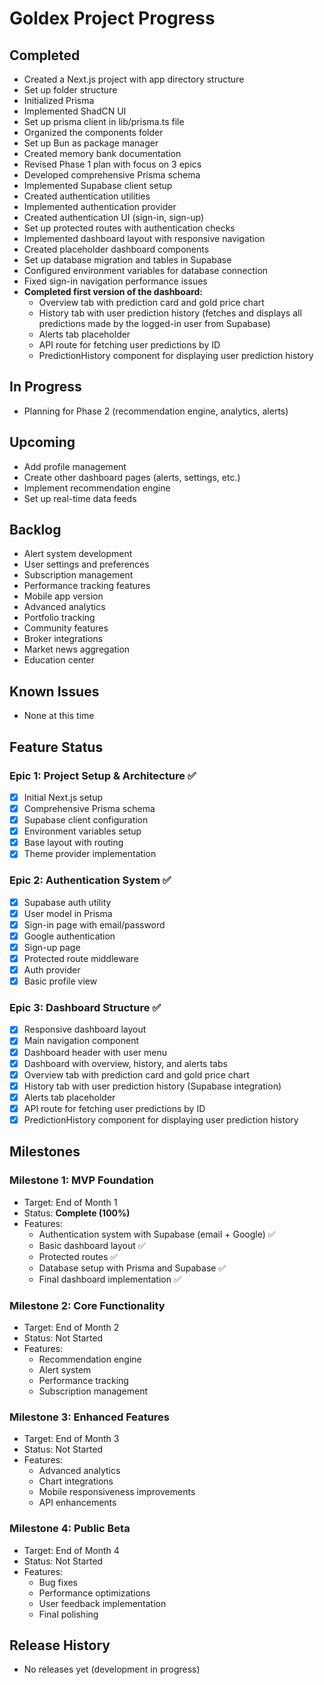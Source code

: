 # Goldex Project Progress

## Completed
- Created a Next.js project with app directory structure
- Set up folder structure
- Initialized Prisma
- Implemented ShadCN UI
- Set up prisma client in lib/prisma.ts file
- Organized the components folder
- Set up Bun as package manager
- Created memory bank documentation
- Revised Phase 1 plan with focus on 3 epics
- Developed comprehensive Prisma schema
- Implemented Supabase client setup
- Created authentication utilities
- Implemented authentication provider
- Created authentication UI (sign-in, sign-up)
- Set up protected routes with authentication checks
- Implemented dashboard layout with responsive navigation
- Created placeholder dashboard components
- Set up database migration and tables in Supabase
- Configured environment variables for database connection
- Fixed sign-in navigation performance issues
- **Completed first version of the dashboard:**
  - Overview tab with prediction card and gold price chart
  - History tab with user prediction history (fetches and displays all predictions made by the logged-in user from Supabase)
  - Alerts tab placeholder
  - API route for fetching user predictions by ID
  - PredictionHistory component for displaying user prediction history

## In Progress
- Planning for Phase 2 (recommendation engine, analytics, alerts)

## Upcoming
- Add profile management
- Create other dashboard pages (alerts, settings, etc.)
- Implement recommendation engine
- Set up real-time data feeds

## Backlog
- Alert system development
- User settings and preferences
- Subscription management
- Performance tracking features
- Mobile app version
- Advanced analytics
- Portfolio tracking
- Community features
- Broker integrations
- Market news aggregation
- Education center

## Known Issues
- None at this time

## Feature Status

### Epic 1: Project Setup & Architecture ✅
- [x] Initial Next.js setup
- [x] Comprehensive Prisma schema
- [x] Supabase client configuration
- [x] Environment variables setup
- [x] Base layout with routing
- [x] Theme provider implementation

### Epic 2: Authentication System ✅
- [x] Supabase auth utility
- [x] User model in Prisma
- [x] Sign-in page with email/password
- [x] Google authentication
- [x] Sign-up page
- [x] Protected route middleware
- [x] Auth provider
- [x] Basic profile view

### Epic 3: Dashboard Structure ✅
- [x] Responsive dashboard layout
- [x] Main navigation component
- [x] Dashboard header with user menu
- [x] Dashboard with overview, history, and alerts tabs
- [x] Overview tab with prediction card and gold price chart
- [x] History tab with user prediction history (Supabase integration)
- [x] Alerts tab placeholder
- [x] API route for fetching user predictions by ID
- [x] PredictionHistory component for displaying user prediction history

## Milestones

### Milestone 1: MVP Foundation
- Target: End of Month 1
- Status: **Complete (100%)**
- Features:
  - Authentication system with Supabase (email + Google) ✅
  - Basic dashboard layout ✅
  - Protected routes ✅
  - Database setup with Prisma and Supabase ✅
  - Final dashboard implementation ✅

### Milestone 2: Core Functionality
- Target: End of Month 2
- Status: Not Started
- Features:
  - Recommendation engine
  - Alert system
  - Performance tracking
  - Subscription management

### Milestone 3: Enhanced Features
- Target: End of Month 3
- Status: Not Started
- Features:
  - Advanced analytics
  - Chart integrations
  - Mobile responsiveness improvements
  - API enhancements

### Milestone 4: Public Beta
- Target: End of Month 4
- Status: Not Started
- Features:
  - Bug fixes
  - Performance optimizations
  - User feedback implementation
  - Final polishing

## Release History
- No releases yet (development in progress) 